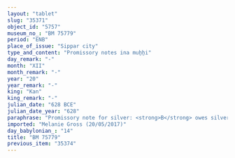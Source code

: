 ```yaml
---
layout: "tablet"
slug: "35371"
object_id: "5757"
museum_no_: "BM 75779"
period: "ENB"
place_of_issue: "Sippar city"
type_and_content: "Promissory notes ina muẖẖi"
day_remark: "-"
month: "XII"
month_remark: "-"
year: "20"
year_remark: "-"
king: "Kan"
king_remark: "-"
julian_date: "628 BCE"
julian_date_year: "628"
paraphrase: "Promissory note for silver: <strong>B</strong> owes silver, property (<em>makkūru</em>) of &Scaron;ama&scaron;, for reed. He will pay the debt according to the price before the <em>&scaron;atam Ebabbar</em> (&Scaron;ama&scaron;-udammiq) and the <em>qīpu</em> (Kudurru/&Scaron;ana&scaron;i&scaron;u). Witnesses and the scribe.<br /> <br /> <strong>B</strong> = Iqi&scaron;āya; Scribe = &Scaron;ama&scaron;-muter-gimilli/Nannutu"
imported: "Melanie Gross (20/05/2017)"
day_babylonian_: "14"
title: "BM 75779"
previous_item: "35374"
---
```

